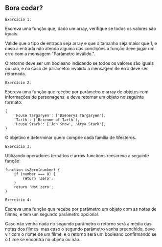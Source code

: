## Bora codar?


`Exercício 1:`

Escreva uma função que, dado um array, verifique se todos os valores são iguais.

Valide que o tipo de entrada seja array e que o tamanho seja maior que 1, e caso a entrada não atenda alguma das condições a função deve jogar um erro com a mensagem "Parâmetro inválido.".

O retorno deve ser um booleano indicando se todos os valores são iguais ou não, e no caso de parâmetro inválido a mensagem de erro deve ser retornada.


`Exercício 2:`

Escreva uma função que recebe por parâmetro o array de objetos com informações de personagens, e deve retornar um objeto no seguinte formato:

	{
		'House Targaryen': ['Daenerys Targaryen'],
		'Tarth': ['Brienne of Tarth'],
		'House Stark': ['Jon Snow', 'Arya Stark'],
	}

O objetivo é determinar quem compõe cada família de Westeros.


`Exercício 3:`

Utilizando operadores ternários e arrow functions reescreva a seguinte função:

	function isZero(number) {
		if (number === 0) {
			return 'Zero';
		}
		return 'Not zero';
	}


`Exercício 4:`

Escreva uma função que recebe por parâmetro um objeto com as notas de filmes, e tem um segundo parâmetro opcional.

Caso não venha nada no segundo parâmetro o retorno será a média das notas dos filmes, mas caso o segundo parâmetro venha preenchido, deve vir com o nome de um filme, e o retorno será um booleano confirmando se o filme se encontra no objeto ou não.
